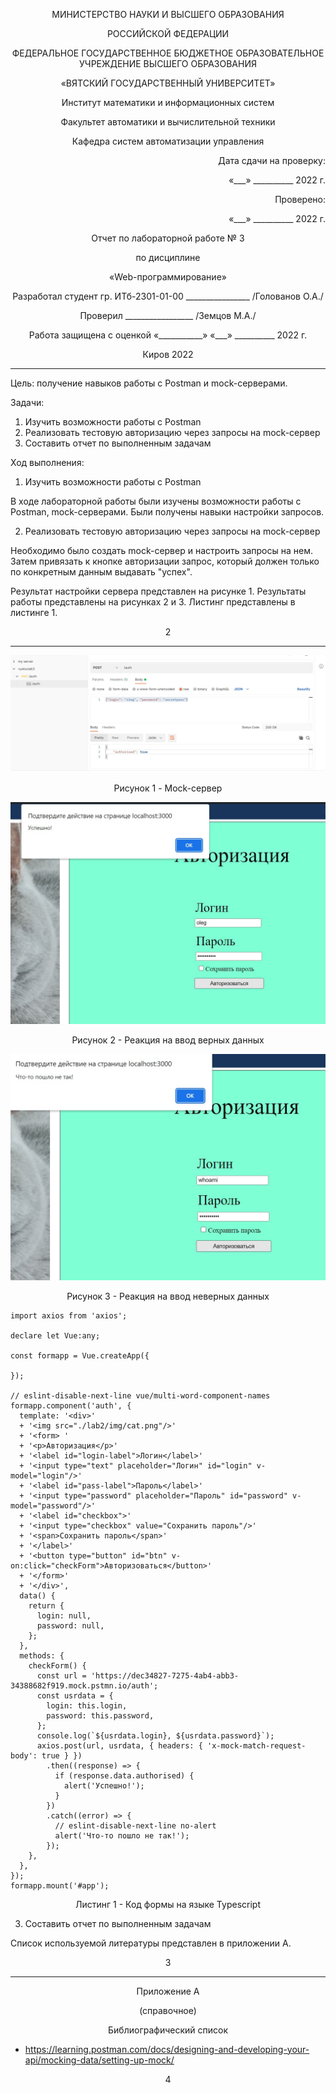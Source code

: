 <p align = center>МИНИСТЕРСТВО НАУКИ И ВЫСШЕГО ОБРАЗОВАНИЯ

<p align = center>РОССИЙСКОЙ ФЕДЕРАЦИИ

<p align = center>ФЕДЕРАЛЬНОЕ ГОСУДАРСТВЕННОЕ БЮДЖЕТНОЕ ОБРАЗОВАТЕЛЬНОЕ УЧРЕЖДЕНИЕ ВЫСШЕГО ОБРАЗОВАНИЯ

<p align = center>«ВЯТСКИЙ ГОСУДАРСТВЕННЫЙ УНИВЕРСИТЕТ»

<p align = center>Институт математики и информационных систем

<p align = center>Факультет автоматики и вычислительной техники

<p align = center>Кафедра систем автоматизации управления

 
<p align = right>Дата сдачи на проверку:

<p align = right>«___» __________ 2022 г.

<p align = right>Проверено:

<p align = right>«___» __________ 2022 г.

<p align = center>Отчет по лабораторной работе № 3

<p align = center>по дисциплине

<p align = center>«Web-программирование»





<p align = center>Разработал студент гр. ИТб-2301-01-00 ________________ /Голованов О.А./

<p align = center>Проверил _________________ /Земцов М.А./

<p align = center>Работа защищена с оценкой	«___________» «___» __________ 2022 г.





<p align = center>Киров 2022

__________
Цель: получение навыков работы с Postman и mock-серверами.

Задачи:

1. Изучить возможности работы с Postman
1. Реализовать тестовую авторизацию через запросы на mock-сервер
1. Составить отчет по выполненным задачам

Ход выполнения:

1. Изучить возможности работы с Postman

В ходе лабораторной работы были изучены возможности работы с Postman, mock-серверами. Были получены навыки настройки запросов.

2. Реализовать тестовую авторизацию через запросы на mock-сервер

Необходимо было создать mock-сервер и настроить запросы на нем. Затем привязать к кнопке авторизации запрос, который должен только по конкретным данным выдавать "успех".

Результат настройки сервера представлен на рисунке 1. Результаты работы представлены на рисунках 2 и 3. Листинг представлены в листинге 1.

<p align = center>2

__________________________

<p align=center>
<img src=./img/lab3/mock.jpeg></p>
<p align=center> Рисунок 1 - Mock-сервер

<p align=center>
<img src=./img/lab3/success.jpeg></p>
<p align=center> Рисунок 2 - Реакция на ввод верных данных

<img src=./img/lab3/wrong.jpeg></p>
<p align=center> Рисунок 3 - Реакция на ввод неверных данных

```
import axios from 'axios';

declare let Vue:any;

const formapp = Vue.createApp({
  
});

// eslint-disable-next-line vue/multi-word-component-names
formapp.component('auth', {
  template: '<div>'
  + '<img src="./lab2/img/cat.png"/>'
  + '<form> '
  + '<p>Авторизация</p>'
  + '<label id="login-label">Логин</label>'
  + '<input type="text" placeholder="Логин" id="login" v-model="login"/>'
  + '<label id="pass-label">Пароль</label>'
  + '<input type="password" placeholder="Пароль" id="password" v-model="password"/>'
  + '<label id="checkbox">'
  + '<input type="checkbox" value="Сохранить пароль"/>'
  + '<span>Сохранить пароль</span>'
  + '</label>'
  + '<button type="button" id="btn" v-on:click="checkForm">Авторизоваться</button>'
  + '</form>'
  + '</div>',
  data() {
    return {
      login: null,
      password: null,
    };
  },
  methods: {
    checkForm() {
      const url = 'https://dec34827-7275-4ab4-abb3-34388682f919.mock.pstmn.io/auth';
      const usrdata = {
        login: this.login,
        password: this.password,
      };
      console.log(`${usrdata.login}, ${usrdata.password}`);
      axios.post(url, usrdata, { headers: { 'x-mock-match-request-body': true } })
        .then((response) => {
          if (response.data.authorised) { 
            alert('Успешно!'); 
          }
        })
        .catch((error) => {
          // eslint-disable-next-line no-alert
          alert('Что-то пошло не так!');
        });
    },
  },
});
formapp.mount('#app');
```
<p align = center>Листинг 1 - Код формы на языке Typescript

3. Составить отчет по выполненным задачам

 Список используемой литературы представлен в приложении А.

<p align = center>3


_________

<p align = center>Приложение А

<p align = center>(справочное)

<p align = center>Библиографический список

- https://learning.postman.com/docs/designing-and-developing-your-api/mocking-data/setting-up-mock/

<p align = center>4
